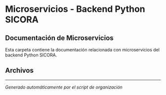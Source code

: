 # Microservicios - Backend Python SICORA

## Documentación de Microservicios

Esta carpeta contiene la documentación relacionada con microservicios del backend Python SICORA.

## Archivos



---
*Generado automáticamente por el script de organización*
